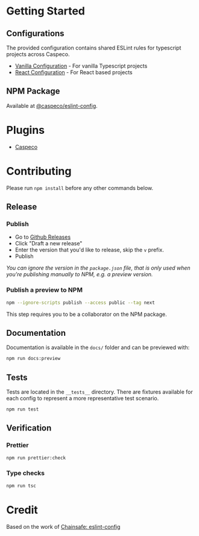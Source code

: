 # Getting Started

## Configurations

The provided configuration contains shared ESLint rules for typescript projects across Caspeco.

- [Vanilla Configuration](/configs/vanilla.md) - For vanilla Typescript projects
- [React Configuration](/configs/react.md) - For React based projects

## NPM Package

Available at [@caspeco/eslint-config](https://www.npmjs.com/package/@caspeco/eslint-config).

# Plugins

- [Caspeco](plugins/caspeco.md)

# Contributing

Please run `npm install` before any other commands below.

## Release

### Publish

- Go to [Github Releases](https://github.com/Caspeco/eslint-config/releases)
- Click "Draft a new release"
- Enter the version that you'd like to release, skip the `v` prefix.
- Publish

_You can ignore the version in the `package.json` file, that is only used when you're publishing manually to NPM, e.g. a preview version._

### Publish a preview to NPM

```bash
npm --ignore-scripts publish --access public --tag next
```

This step requires you to be a collaborator on the NPM package.

## Documentation

Documentation is available in the `docs/` folder and can be previewed with:

```bash
npm run docs:preview
```

## Tests

Tests are located in the `__tests__` directory. There are fixtures available for each config to represent a more representative test scenario.

```bash
npm run test
```

## Verification

### Prettier

```bash
npm run prettier:check
```

### Type checks

```bash
npm run tsc
```

# Credit

Based on the work of [Chainsafe: eslint-config](https://github.com/ChainSafe/eslint-config)
